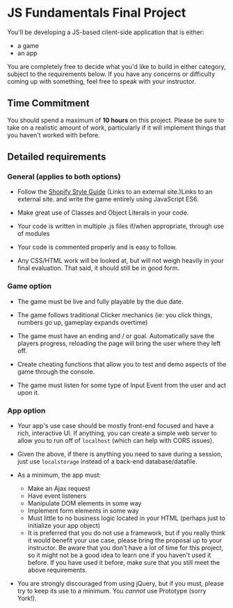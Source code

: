 # JS Fundamentals Final Project

You'll be developing a JS-based client-side application that is either:

- a game
- an app

You are completely free to decide what you'd like to build in either category, subject to the requirements below. If you have any concerns or difficulty coming up with something, feel free to speak with your instructor.

## Time Commitment

You should spend a maximum of **10 hours** on this project. Please be sure to take on a realistic amount of work, particularly if it will implement things that you haven't worked with before. 

## Detailed requirements

### General (applies to both options)

- Follow the [Shopify Style Guide](https://github.com/Shopify/javascript) (Links to an external site.)Links to an external site. and write the game entirely using JavaScript ES6.

- Make great use of Classes and Object Literals in your code.

- Your code is written in multiple .js files if/when appropriate, through use of modules

- Your code is commented properly and is easy to follow.

- Any CSS/HTML work will be looked at, but will not weigh heavily in your final evaluation. That said, it should still be in good form.

### Game option

- The game must be live and fully playable by the due date.

- The game follows traditional Clicker mechanics (ie: you click things, numbers go up, gameplay expands overtime)

- The game must have an ending and / or goal.
Automatically save the players progress, reloading the page will bring the user where they left off.

- Create cheating functions that allow you to test and demo aspects of the game through the console.

- The game must listen for some type of Input Event from the user and act upon it.

### App option

- Your app's use case should be mostly front-end focused and have a rich, interactive UI. If anything, you can create a simple web server to allow you to run off of `localhost` (which can help with CORS issues).

- Given the above, if there is anything you need to save during a session, just use `localstorage` instead of a back-end database/datafile.

- As a minimum, the app must:
  - Make an Ajax request
  - Have event listeners
  - Manipulate DOM elements in some way
  - Implement form elements in some way
  - Must little to no business logic located in your HTML (perhaps just to initialize your app object)
  - It is preferred that you do not use a framework, but if you really think it would benefit your use case, please bring the proposal up to your instructor. Be aware that you don't have a lot of time for this project, so it might not be a good idea to learn one if you haven't used it before. If you have used it before, make sure that you still meet the above requirements.

- You are strongly discouraged from using jQuery, but if you must, please try to keep its use to a minimum. You *cannot* use Prototype (sorry York!).